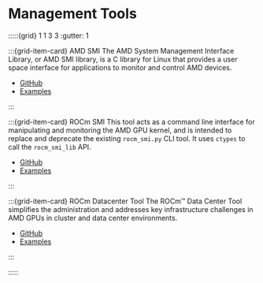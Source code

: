 # Management Tools

:::::{grid} 1 1 3 3
:gutter: 1

:::{grid-item-card} AMD SMI
The AMD System Management Interface Library, or AMD SMI library, is a C library for Linux that provides a user space interface for applications to monitor and control AMD devices.

- [GitHub](https://github.com/RadeonOpenCompute/amdsmi)
- [Examples](https://github.com/amd/go_amd_smi#example)

:::

:::{grid-item-card} ROCm SMI
This tool acts as a command line interface for manipulating and monitoring the AMD GPU kernel, and is intended to replace and deprecate the existing `rocm_smi.py` CLI tool. It uses `ctypes` to call the `rocm_smi_lib` API.

- [GitHub](https://github.com/RadeonOpenCompute/rocm_smi_lib)
- [Examples](https://github.com/RadeonOpenCompute/rocm_smi_lib/tree/master/python_smi_tools)

:::

:::{grid-item-card} ROCm Datacenter Tool
The ROCm™ Data Center Tool simplifies the administration and addresses key infrastructure challenges in AMD GPUs in cluster and data center environments.

- [GitHub](https://github.com/RadeonOpenCompute/rdc)
- [Examples](https://github.com/RadeonOpenCompute/rdc/tree/master/example)

:::

:::::
